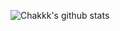 
  
![Chakkk's github stats](https://github-readme-stats.vercel.app/api?username=chakkk309&count_private=true&show_icons=true&hide=stars)

